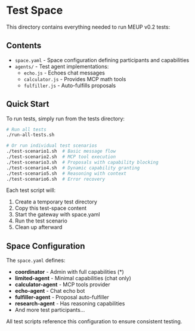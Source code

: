 # Test Space

This directory contains everything needed to run MEUP v0.2 tests:

## Contents

- `space.yaml` - Space configuration defining participants and capabilities
- `agents/` - Test agent implementations:
  - `echo.js` - Echoes chat messages
  - `calculator.js` - Provides MCP math tools
  - `fulfiller.js` - Auto-fulfills proposals

## Quick Start

To run tests, simply run from the tests directory:

```bash
# Run all tests
./run-all-tests.sh

# Or run individual test scenarios
./test-scenario1.sh  # Basic message flow
./test-scenario2.sh  # MCP tool execution
./test-scenario3.sh  # Proposals with capability blocking
./test-scenario4.sh  # Dynamic capability granting
./test-scenario5.sh  # Reasoning with context
./test-scenario6.sh  # Error recovery
```

Each test script will:
1. Create a temporary test directory
2. Copy this test-space content
3. Start the gateway with space.yaml
4. Run the test scenario
5. Clean up afterward

## Space Configuration

The `space.yaml` defines:
- **coordinator** - Admin with full capabilities (*)
- **limited-agent** - Minimal capabilities (chat only)
- **calculator-agent** - MCP tools provider
- **echo-agent** - Chat echo bot
- **fulfiller-agent** - Proposal auto-fulfiller
- **research-agent** - Has reasoning capabilities
- And more test participants...

All test scripts reference this configuration to ensure consistent testing.
